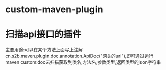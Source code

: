 # custom-maven-plugin
# 扫描api接口的插件
主要用途:可以在某个方法上面写上注解cn.s2b.maven.plugin.doc.annotation.ApiDoc("网关的url"),即可通过运行maven custom:doc去扫描获取到类名,方法名,参数类型,返回类型的json字符串
